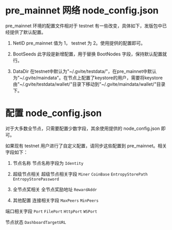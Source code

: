 # pre_mainnet 网络 node_config.json

pre_mainnet 环境的配置文件相对于 testnet 有一些改变，具体如下，发版包中已经提供了默认配置。

1. NetID
pre_mainnet 值为 1， testnet 为 2。使用提供的配置即可。

2. BootSeeds
此字段是新增配置，用于替换 BootNodes 字段，保持默认配置就行。

3. DataDir
在testnet中默认为"~/.gvite/testdata/"，在pre_mainnet中默认为"~/.gvite/maindata"。在节点上配置了keystore的用户，需要将keystore由"~/.gvite/testdata/wallet/"目录下移动到"~/.gvite/maindata/wallet/"目录下。


# 配置 node_config.json

对于大多数全节点，只需要配置少数字段，其余使用提供的 node_config.json 即可。

如果现有 testnet 用户进行了自定义配置，请同步这些配置到 pre_mainnet。相关字段如下：

1. 节点名称
节点名称字段为 `Identity`

2. 超级节点相关
超级节点相关字段 `Miner` `CoinBase` `EntropyStorePath` `EntropyStorePassword`

3. 全节点奖相关
全节点奖励地址 `RewardAddr`

4. 其他配置
连接相关字段 `MaxPeers` `MinPeers`

端口相关字段 `Port` `FilePort` `HttpPort` `WSPort`

节点状态 `DashboardTargetURL`
